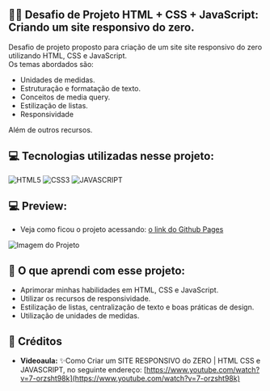 ## 🏋️‍♂️ Desafio de Projeto HTML + CSS + JavaScript: Criando um site responsivo do zero. 

Desafio de projeto proposto para criação de um site site responsivo do zero utilizando HTML, CSS e JavaScript.  <br>
Os temas abordados são:<br>
- Unidades de medidas.
- Estruturação e formatação de texto.
- Conceitos de media query.
- Estilização de listas.
- Responsividade<br>

Além de outros recursos.

## 💻 Tecnologias utilizadas nesse projeto:

<div style="display: inline_block">
  <img alt="HTML5" src="https://img.shields.io/badge/HTML5-E34F26?style=for-the-badge&logo=html5&logoColor=white">
  <img alt="CSS3" src="https://img.shields.io/badge/CSS3-1572B6?style=for-the-badge&logo=css3&logoColor=white">
  <img alt="JAVASCRIPT" src="https://img.shields.io/badge/JavaScript-323330?style=for-the-badge&logo=javascript&logoColor=F7DF1E">
</div>

## 💻 Preview:
- Veja como ficou o projeto acessando: [o link do Github Pages]()
  
![Imagem do Projeto]()

## 🤔 O que aprendi com esse projeto:
- Aprimorar minhas habilidades em HTML, CSS e JavaScript.
- Utilizar os recursos de responsividade.
- Estilização de listas, centralização de texto e boas práticas de design.
- Utilização de unidades de medidas.

## 📌 Créditos
- **Videoaula:** ✨Como Criar um SITE RESPONSIVO do ZERO | HTML CSS e JAVASCRIPT, no seguinte endereço:
  [https://www.youtube.com/watch?v=7-orzsht98k](https://www.youtube.com/watch?v=7-orzsht98k)
